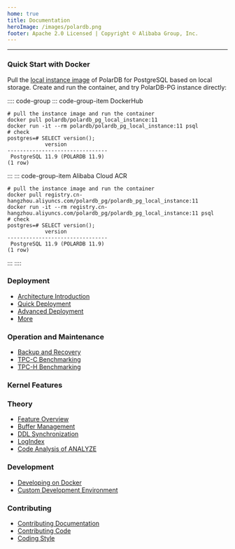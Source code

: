 ```yaml
---
home: true
title: Documentation
heroImage: /images/polardb.png
footer: Apache 2.0 Licensed | Copyright © Alibaba Group, Inc.
---
```


---

### Quick Start with Docker

Pull the [local instance image](https://hub.docker.com/r/polardb/polardb_pg_local_instance/tags) of PolarDB for PostgreSQL based on local storage. Create and run the container, and try PolarDB-PG instance directly:

:::: code-group
::: code-group-item DockerHub

```bash:no-line-numbers
# pull the instance image and run the container
docker pull polardb/polardb_pg_local_instance:11
docker run -it --rm polardb/polardb_pg_local_instance:11 psql
# check
postgres=# SELECT version();
            version
--------------------------------
 PostgreSQL 11.9 (POLARDB 11.9)
(1 row)
```

:::
::: code-group-item Alibaba Cloud ACR

```bash:no-line-numbers
# pull the instance image and run the container
docker pull registry.cn-hangzhou.aliyuncs.com/polardb_pg/polardb_pg_local_instance:11
docker run -it --rm registry.cn-hangzhou.aliyuncs.com/polardb_pg/polardb_pg_local_instance:11 psql
# check
postgres=# SELECT version();
            version
--------------------------------
 PostgreSQL 11.9 (POLARDB 11.9)
(1 row)
```

:::
::::

<div class="features">

  <div class="feature">
    <h3>Deployment</h3>
    <ul style="position: relative;z-index: 10;">
      <li><a href="./deploying/introduction.html">Architecture Introduction</a></li>
      <li><a href="./deploying/quick-start.html">Quick Deployment</a></li>
      <li><a href="./deploying/deploy.html">Advanced Deployment</a></li>
      <li><a href="./deploying/deploy-stack.html">More</a></li>
    </ul>
  </div>

  <div class="feature">
    <h3>Operation and Maintenance</h3>
    <ul style="position: relative;z-index: 10;">
      <li><a href="./operation/backup-and-restore.html">Backup and Recovery</a></li>
      <li><a href="./operation/tpcc-test.html">TPC-C Benchmarking</a></li>
      <li><a href="./operation/tpch-test.html">TPC-H Benchmarking</a></li>
    </ul>
  </div>

  <div class="feature">
    <h3>Kernel Features</h3>
    <ul style="position: relative;z-index: 10;">
    </ul>
  </div>

  <div class="feature">
    <h3>Theory</h3>
    <ul style="position: relative;z-index: 10;">
      <li><a href="./theory/arch-overview.html">Feature Overview</a></li>
      <li><a href="./theory/buffer-management.html">Buffer Management</a></li>
      <li><a href="./theory/ddl-synchronization.html">DDL Synchronization</a></li>
      <li><a href="./theory/logindex.html">LogIndex</a></li>
      <li><a href="./theory/analyze.html">Code Analysis of ANALYZE</a></li>
    </ul>
  </div>

  <div class="feature">
    <h3>Development</h3>
    <ul style="position: relative;z-index: 10;">
      <li><a href="./development/dev-on-docker.html">Developing on Docker</a></li>
      <li><a href="./development/customize-dev-env.html">Custom Development Environment</a></li>
    </ul>
  </div>

  <div class="feature">
    <h3>Contributing</h3>
    <ul style="position: relative;z-index: 10;">
      <li><a href="./contributing/contributing-polardb-docs.html">Contributing Documentation</a></li>
      <li><a href="./contributing/contributing-polardb-kernel.html">Contributing Code</a></li>
      <li><a href="./contributing/coding-style">Coding Style</a></li>
    </ul>
  </div>

</div>
